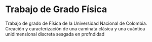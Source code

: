# Trabajo de Grado Física
 Trabajo de grado de Física de la Universidad Nacional de Colombia. Creación y caracterización de una caminata clásica y una cuántica unidimensional discreta sesgada en profndidad
